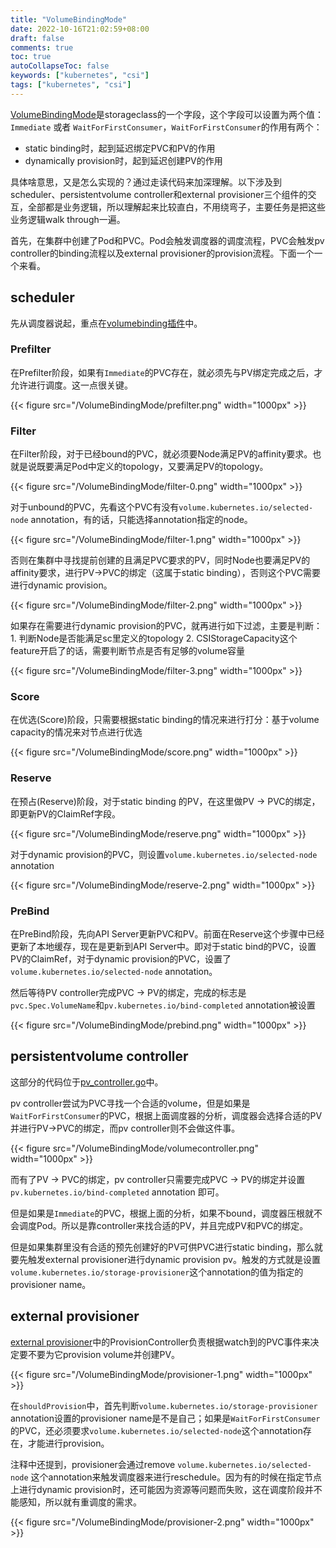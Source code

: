 ```yaml
---
title: "VolumeBindingMode"
date: 2022-10-16T21:02:59+08:00
draft: false
comments: true
toc: true
autoCollapseToc: false
keywords: ["kubernetes", "csi"]
tags: ["kubernetes", "csi"]
---
```


[VolumeBindingMode](https://kubernetes.io/docs/concepts/storage/storage-classes/#volume-binding-mode)是storageclass的一个字段，这个字段可以设置为两个值：`Immediate` 或者 `WaitForFirstConsumer`，`WaitForFirstConsumer`的作用有两个：

* static binding时，起到延迟绑定PVC和PV的作用
* dynamically provision时，起到延迟创建PV的作用

具体啥意思，又是怎么实现的？通过走读代码来加深理解。以下涉及到scheduler、persistentvolume controller和external provisioner三个组件的交互，全部都是业务逻辑，所以理解起来比较直白，不用绕弯子，主要任务是把这些业务逻辑walk through一遍。

首先，在集群中创建了Pod和PVC。Pod会触发调度器的调度流程，PVC会触发pv controller的binding流程以及external provisioner的provision流程。下面一个一个来看。

## scheduler

先从调度器说起，重点在[volumebinding插件](https://github.com/kubernetes/kubernetes/blob/master/pkg/scheduler/framework/plugins/volumebinding/volume_binding.go)中。

### Prefilter

在Prefilter阶段，如果有`Immediate`的PVC存在，就必须先与PV绑定完成之后，才允许进行调度。这一点很关键。

{{< figure src="/VolumeBindingMode/prefilter.png" width="1000px" >}}

### Filter

在Filter阶段，对于已经bound的PVC，就必须要Node满足PV的affinity要求。也就是说既要满足Pod中定义的topology，又要满足PV的topology。

{{< figure src="/VolumeBindingMode/filter-0.png" width="1000px" >}}

对于unbound的PVC，先看这个PVC有没有`volume.kubernetes.io/selected-node` annotation，有的话，只能选择annotation指定的node。

{{< figure src="/VolumeBindingMode/filter-1.png" width="1000px" >}}

否则在集群中寻找提前创建的且满足PVC要求的PV，同时Node也要满足PV的affinity要求，进行PV->PVC的绑定（这属于static binding），否则这个PVC需要进行dynamic provision。

{{< figure src="/VolumeBindingMode/filter-2.png" width="1000px" >}}

如果存在需要进行dynamic provision的PVC，就再进行如下过滤，主要是判断：1. 判断Node是否能满足sc里定义的topology 2. CSIStorageCapacity这个feature开启了的话，需要判断节点是否有足够的volume容量

{{< figure src="/VolumeBindingMode/filter-3.png" width="1000px" >}}

### Score

在优选(Score)阶段，只需要根据static binding的情况来进行打分：基于volume capacity的情况来对节点进行优选

{{< figure src="/VolumeBindingMode/score.png" width="1000px" >}}

### Reserve

在预占(Reserve)阶段，对于static binding 的PV，在这里做PV -> PVC的绑定，即更新PV的ClaimRef字段。

{{< figure src="/VolumeBindingMode/reserve.png" width="1000px" >}}

对于dynamic provision的PVC，则设置`volume.kubernetes.io/selected-node` annotation

{{< figure src="/VolumeBindingMode/reserve-2.png" width="1000px" >}}

### PreBind

在PreBind阶段，先向API Server更新PVC和PV。前面在Reserve这个步骤中已经更新了本地缓存，现在是更新到API Server中。即对于static bind的PVC，设置PV的ClaimRef，对于dynamic provision的PVC，设置了`volume.kubernetes.io/selected-node` annotation。

然后等待PV controller完成PVC -> PV的绑定，完成的标志是`pvc.Spec.VolumeName`和`pv.kubernetes.io/bind-completed` annotation被设置

{{< figure src="/VolumeBindingMode/prebind.png" width="1000px" >}}

## persistentvolume controller

这部分的代码位于[pv_controller.go](https://github.com/kubernetes/kubernetes/blob/master/pkg/controller/volume/persistentvolume/pv_controller.go)中。

pv controller尝试为PVC寻找一个合适的volume，但是如果是`WaitForFirstConsumer`的PVC，根据上面调度器的分析，调度器会选择合适的PV并进行PV->PVC的绑定，而pv controller则不会做这件事。

{{< figure src="/VolumeBindingMode/volumecontroller.png" width="1000px" >}}

而有了PV -> PVC的绑定，pv controller只需要完成PVC -> PV的绑定并设置`pv.kubernetes.io/bind-completed` annotation 即可。

但是如果是`Immediate`的PVC，根据上面的分析，如果不bound，调度器压根就不会调度Pod。所以是靠controller来找合适的PV，并且完成PV和PVC的绑定。

但是如果集群里没有合适的预先创建好的PV可供PVC进行static binding，那么就要先触发external provisioner进行dynamic provision pv。触发的方式就是设置`volume.kubernetes.io/storage-provisioner`这个annotation的值为指定的provisioner name。

## external provisioner

[external provisioner](https://github.com/kubernetes-csi/external-provisioner)中的ProvisionController负责根据watch到的PVC事件来决定要不要为它provision volume并创建PV。

{{< figure src="/VolumeBindingMode/provisioner-1.png" width="1000px" >}}

在`shouldProvision`中，首先判断`volume.kubernetes.io/storage-provisioner` annotation设置的provisioner name是不是自己；如果是`WaitForFirstConsumer`的PVC，还必须要求`volume.kubernetes.io/selected-node`这个annotation存在，才能进行provision。

注释中还提到，provisioner会通过remove `volume.kubernetes.io/selected-node` 这个annotation来触发调度器来进行reschedule。因为有的时候在指定节点上进行dynamic provision时，还可能因为资源等问题而失败，这在调度阶段并不能感知，所以就有重调度的需求。

{{< figure src="/VolumeBindingMode/provisioner-2.png" width="1000px" >}}
